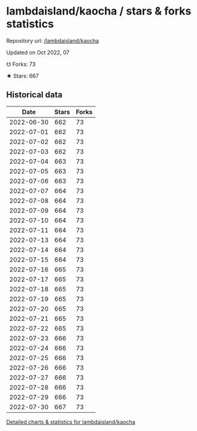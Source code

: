 # lambdaisland/kaocha / stars & forks statistics

Repository url: [/lambdaisland/kaocha](https://github.com/lambdaisland/kaocha)

Updated on Oct 2022, 07

☋ Forks: 73

★ Stars: 667

## Historical data
| Date | Stars | Forks |
|------|-------|-------|
| 2022-06-30 | 662 | 73 | 
| 2022-07-01 | 662 | 73 | 
| 2022-07-02 | 662 | 73 | 
| 2022-07-03 | 662 | 73 | 
| 2022-07-04 | 663 | 73 | 
| 2022-07-05 | 663 | 73 | 
| 2022-07-06 | 663 | 73 | 
| 2022-07-07 | 664 | 73 | 
| 2022-07-08 | 664 | 73 | 
| 2022-07-09 | 664 | 73 | 
| 2022-07-10 | 664 | 73 | 
| 2022-07-11 | 664 | 73 | 
| 2022-07-13 | 664 | 73 | 
| 2022-07-14 | 664 | 73 | 
| 2022-07-15 | 664 | 73 | 
| 2022-07-16 | 665 | 73 | 
| 2022-07-17 | 665 | 73 | 
| 2022-07-18 | 665 | 73 | 
| 2022-07-19 | 665 | 73 | 
| 2022-07-20 | 665 | 73 | 
| 2022-07-21 | 665 | 73 | 
| 2022-07-22 | 665 | 73 | 
| 2022-07-23 | 666 | 73 | 
| 2022-07-24 | 666 | 73 | 
| 2022-07-25 | 666 | 73 | 
| 2022-07-26 | 666 | 73 | 
| 2022-07-27 | 666 | 73 | 
| 2022-07-28 | 666 | 73 | 
| 2022-07-29 | 666 | 73 | 
| 2022-07-30 | 667 | 73 | 


[Detailed charts & statistics for lambdaisland/kaocha](https://reviewgithub.com/rep/lambdaisland/kaocha)
